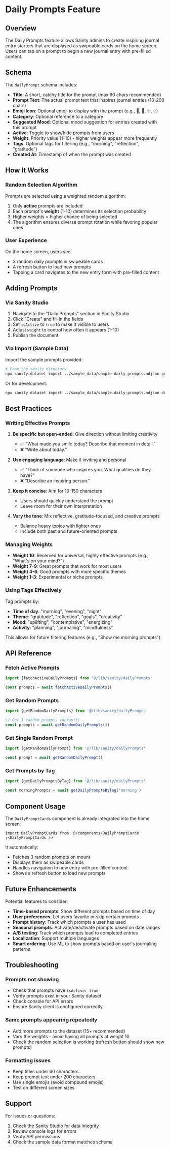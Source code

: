 # Daily Prompts Feature

## Overview

The Daily Prompts feature allows Sanity admins to create inspiring journal entry starters that are displayed as swipeable cards on the home screen. Users can tap on a prompt to begin a new journal entry with pre-filled content.

## Schema

The `dailyPrompt` schema includes:

- **Title**: A short, catchy title for the prompt (max 60 chars recommended)
- **Prompt Text**: The actual prompt text that inspires journal entries (10-200 chars)
- **Emoji Icon**: Optional emoji to display with the prompt (e.g., 💭, 🌟, ✨, 💡)
- **Category**: Optional reference to a category
- **Suggested Mood**: Optional mood suggestion for entries created with this prompt
- **Active**: Toggle to show/hide prompts from users
- **Weight**: Priority value (1-10) - higher weights appear more frequently
- **Tags**: Optional tags for filtering (e.g., "morning", "reflection", "gratitude")
- **Created At**: Timestamp of when the prompt was created

## How It Works

### Random Selection Algorithm

Prompts are selected using a weighted random algorithm:

1. Only **active** prompts are included
2. Each prompt's **weight** (1-10) determines its selection probability
3. Higher weights = higher chance of being selected
4. The algorithm ensures diverse prompt rotation while favoring popular ones

### User Experience

On the home screen, users see:

- 3 random daily prompts in swipeable cards
- A refresh button to load new prompts
- Tapping a card navigates to the new entry form with pre-filled content

## Adding Prompts

### Via Sanity Studio

1. Navigate to the "Daily Prompts" section in Sanity Studio
2. Click "Create" and fill in the fields
3. Set `isActive` to `true` to make it visible to users
4. Adjust `weight` to control how often it appears (1-10)
5. Publish the document

### Via Import (Sample Data)

Import the sample prompts provided:

```bash
# From the sanity directory
npx sanity dataset import ../sample_data/sample-daily-prompts.ndjson production --replace
```

Or for development:

```bash
npx sanity dataset import ../sample_data/sample-daily-prompts.ndjson development
```

## Best Practices

### Writing Effective Prompts

1. **Be specific but open-ended**: Give direction without limiting creativity
   - ✅ "What made you smile today? Describe that moment in detail."
   - ❌ "Write about today."

2. **Use engaging language**: Make it inviting and personal
   - ✅ "Think of someone who inspires you. What qualities do they have?"
   - ❌ "Describe an inspiring person."

3. **Keep it concise**: Aim for 10-150 characters
   - Users should quickly understand the prompt
   - Leave room for their own interpretation

4. **Vary the tone**: Mix reflective, gratitude-focused, and creative prompts
   - Balance heavy topics with lighter ones
   - Include both past and future-oriented prompts

### Managing Weights

- **Weight 10**: Reserved for universal, highly effective prompts (e.g., "What's on your mind?")
- **Weight 7-9**: Great prompts that work for most users
- **Weight 4-6**: Good prompts with more specific themes
- **Weight 1-3**: Experimental or niche prompts

### Using Tags Effectively

Tag prompts by:

- **Time of day**: "morning", "evening", "night"
- **Theme**: "gratitude", "reflection", "goals", "creativity"
- **Mood**: "uplifting", "contemplative", "energizing"
- **Activity**: "planning", "journaling", "mindfulness"

This allows for future filtering features (e.g., "Show me morning prompts").

## API Reference

### Fetch Active Prompts

```typescript
import {fetchActiveDailyPrompts} from '@/lib/sanity/dailyPrompts'

const prompts = await fetchActiveDailyPrompts()
```

### Get Random Prompts

```typescript
import {getRandomDailyPrompts} from '@/lib/sanity/dailyPrompts'

// Get 3 random prompts (default)
const prompts = await getRandomDailyPrompts(3)
```

### Get Single Random Prompt

```typescript
import {getRandomDailyPrompt} from '@/lib/sanity/dailyPrompts'

const prompt = await getRandomDailyPrompt()
```

### Get Prompts by Tag

```typescript
import {getDailyPromptsByTag} from '@/lib/sanity/dailyPrompts'

const morningPrompts = await getDailyPromptsByTag('morning')
```

## Component Usage

The `DailyPromptCards` component is already integrated into the home screen:

```tsx
import DailyPromptCards from '@/components/DailyPromptCards'
;<DailyPromptCards />
```

It automatically:

- Fetches 3 random prompts on mount
- Displays them as swipeable cards
- Handles navigation to new entry with pre-filled content
- Shows a refresh button to load new prompts

## Future Enhancements

Potential features to consider:

- **Time-based prompts**: Show different prompts based on time of day
- **User preferences**: Let users favorite or skip certain prompts
- **Prompt history**: Track which prompts a user has used
- **Seasonal prompts**: Activate/deactivate prompts based on date ranges
- **A/B testing**: Track which prompts lead to completed entries
- **Localization**: Support multiple languages
- **Smart ordering**: Use ML to show prompts based on user's journaling patterns

## Troubleshooting

### Prompts not showing

- Check that prompts have `isActive: true`
- Verify prompts exist in your Sanity dataset
- Check console for API errors
- Ensure Sanity client is configured correctly

### Same prompts appearing repeatedly

- Add more prompts to the dataset (15+ recommended)
- Vary the weights - avoid having all prompts at weight 10
- Check the random selection is working (refresh button should show new prompts)

### Formatting issues

- Keep titles under 60 characters
- Keep prompt text under 200 characters
- Use single emojis (avoid compound emojis)
- Test on different screen sizes

## Support

For issues or questions:

1. Check the Sanity Studio for data integrity
2. Review console logs for errors
3. Verify API permissions
4. Check the sample data format matches schema
